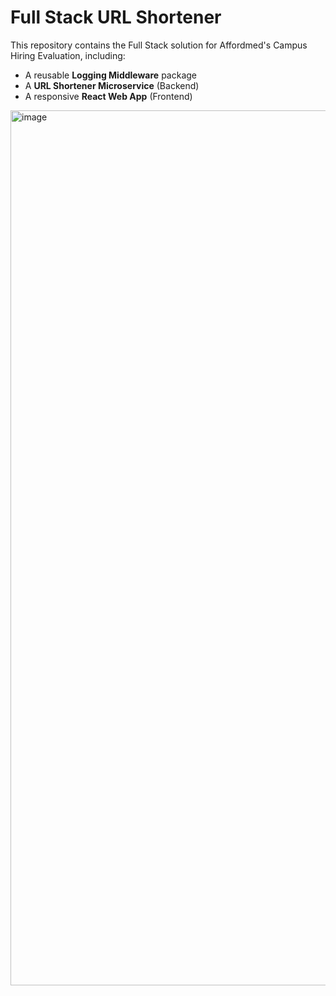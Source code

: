 # Full Stack URL Shortener

This repository contains the Full Stack solution for Affordmed's Campus Hiring Evaluation, including:

- A reusable **Logging Middleware** package
- A **URL Shortener Microservice** (Backend)
- A responsive **React Web App** (Frontend)

<img width="2240" height="1400" alt="image" src="https://github.com/user-attachments/assets/9afa0148-f2a0-42c3-ba86-6b2ccdf3921c" />
